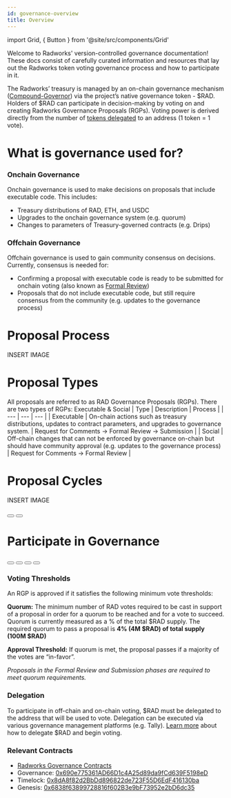 ```yaml
---
id: governance-overview
title: Overview
---
```


import Grid, { Button } from '@site/src/components/Grid'

Welcome to Radworks' version-controlled governance documentation! These docs consist of carefully curated information
and resources that lay out the Radworks token voting governance process and how to participate in it.

The Radworks’ treasury is managed by an on-chain governance mechanism ([Compound-Governor](https://wiki.tally.xyz/docs/compound-governor)) via the project’s native governance token - $RAD. Holders of $RAD can participate in decision-making by voting on and creating Radworks Governance Proposals (RGPs). Voting power is derived directly from the number of [tokens delegated](https://github.com/radicle-foundation/radworks-governance/blob/main/manual.md#delegating) to an address (1 token = 1 vote). 

# What is governance used for?
### Onchain Governance

Onchain governance is used to make decisions on proposals that include executable code. This includes:
* Treasury distributions of RAD, ETH, and USDC
* Upgrades to the onchain governance system (e.g. quorum)
* Changes to parameters of Treasury-governed contracts (e.g. Drips)

### Offchain Governance

Offchain governance is used to gain community consensus on decisions. Currently, consensus is needed for:
*  Confirming a proposal with executable code is ready to be submitted for onchain voting (also known as [Formal Review](https://github.com/radicle-foundation/radworks-governance/blob/main/manual.md#formal-review))
*  Proposals that do not include executable code, but still require consensus from the community (e.g. updates to the governance process)

# Proposal Process
INSERT IMAGE

# Proposal Types
All proposals are referred to as RAD Governance Proposals (RGPs). There are two types of RGPs: Executable & Social
| Type | Description | Process |
| --- | --- | --- |
| Executable | On-chain actions such as treasury distributions, updates to contract parameters, and upgrades to governance system. | Request for Comments → Formal Review → Submission |
| Social | Off-chain changes that can not be enforced by governance on-chain but should have community approval (e.g. updates to the governance process) | Request for Comments → Formal Review  |

# Proposal Cycles
INSERT IMAGE

<Grid>
   <Button
    href="https://github.com/better-internet/radworks-governance/blob/main/manual.md#proposal-types"
    title="Understand the proposal process"
    cta="Learn more about different proposal types and the RGP process"
  >
  </Button>
  <Button
    href="https://github.com/better-internet/radworks-governance/blob/main/manual.md#proposal-cycles"
    title="View proposal cycle schedule"
    cta="Learn about the monthly proposal cycles"
  >
  </Button>
</Grid>

# Participate in Governance
</Grid>
  <Button
    href="https://community.radworks.org/c/governance/proposals/18"
    title="Review proposals"
    cta="Review proposals on the forum & leave feedback for proposal authors"
  >
  </Button>
  <Button
    href="https://www.tally.xyz/gov/radworks/delegates"
    title="Delegate voting power"
    cta="Find delegates & delegate voting power"
  >
  </Button>
 <Button
    href="https://snapshot.org/#/gov.radworks.eth"
    title="Vote offchain"
    cta="View & vote on active Snapshot polls"
  >
  </Button>
  <Button
    href="https://www.tally.xyz/gov/radworks"
    title="Vote onchain"
    cta="View & vote on active onchain submissions"
  >
  </Button>
</Grid>

### Voting Thresholds

An RGP is approved if it satisfies the following minimum vote thresholds:

**Quorum:** The minimum number of RAD votes required to be cast in support of a proposal in order for a quorum to be reached and for a vote to succeed. Quorum is currently measured as a % of the total $RAD supply. The required quorum to pass a proposal is **4% (4M $RAD) of total supply (100M $RAD)**

**Approval Threshold:** If quorum is met, the proposal passes if a majority of the votes are “in-favor”.

_Proposals in the Formal Review and Submission phases are required to meet quorum requirements._

### Delegation
To participate in off-chain and on-chain voting, $RAD must be delegated to the address that will be used to vote. Delegation can be executed via various governance management platforms (e.g. Tally). [Learn more](https://github.com/better-internet/radworks-governance/blob/main/manual.md#delegating
) about how to delegate $RAD and begin voting.

### Relevant Contracts

* [Radworks Governance Contracts](https://github.com/radicle-foundation/radworks-governance/blob/main/manual.md#formal-review)
* Governance: [0x690e775361AD66D1c4A25d89da9fCd639F5198eD](https://etherscan.io/address/0x690e775361AD66D1c4A25d89da9fCd639F5198eD)
* Timelock: [0x8dA8f82d2BbDd896822de723F55D6EdF416130ba](https://etherscan.io/address/0x8dA8f82d2BbDd896822de723F55D6EdF416130ba)
* Genesis: [0x6838f63899728816f602B3e9bF73952e2bD6dc35](https://etherscan.io/address/0x6838f63899728816f602B3e9bF73952e2bD6dc35)
